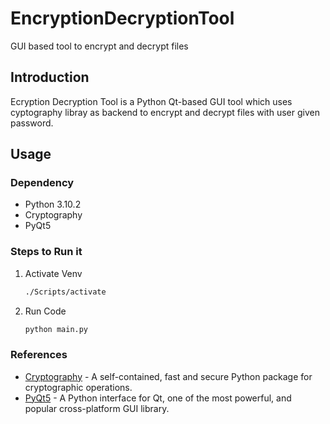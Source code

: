 # EncryptionDecryptionTool
GUI based tool to encrypt and decrypt files

## Introduction
Ecryption Decryption Tool is a Python Qt-based GUI tool which uses cyptography libray as backend to encrypt and decrypt files with user given password.


## Usage
### Dependency
* Python 3.10.2
* Cryptography
* PyQt5

### Steps to Run it
1. Activate Venv
    ```cmd
    ./Scripts/activate
    ```

2. Run Code
    ```cmd
    python main.py
    ```

### References
- [Cryptography](https://pypi.org/project/cryptography/) - A self-contained, fast and secure Python package for cryptographic operations.
- [PyQt5](https://pypi.org/project/PyQt5/) - A Python interface for Qt, one of the most powerful, and popular cross-platform GUI library.

